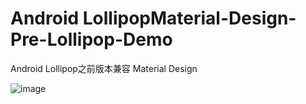 Android LollipopMaterial-Design-Pre-Lollipop-Demo
=================================
Android Lollipop之前版本兼容 Material Design

![image]()
